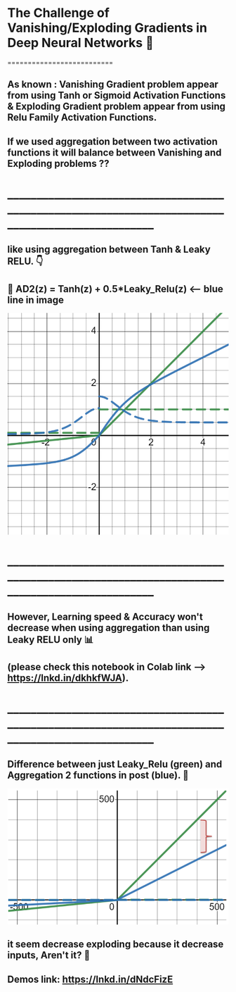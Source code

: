 # The Challenge of Vanishing/Exploding Gradients in Deep Neural Networks 🌋 
==========================
## As known : Vanishing Gradient problem appear from using Tanh or Sigmoid Activation Functions & Exploding Gradient problem appear from using Relu Family Activation Functions.

## If we used aggregation between two activation functions it will balance between Vanishing and Exploding problems ??
# ___________________________________________________________________________________________________

## like using aggregation between Tanh & Leaky RELU. 👇
## 📌 AD2(z) = Tanh(z) + 0.5*Leaky_Relu(z) <-- blue line in image
![](https://github.com/Ahmed-G-ElTaher/The-Challenge-of-Vanishing-Exploding-Gradients-in-Deep-Neural-Networks/blob/main/desmos-graph.png)
# ___________________________________________________________________________________________________

## However, Learning speed & Accuracy won't decrease when using aggregation than using Leaky RELU only 📊  
## (please check this notebook in Colab link --> https://lnkd.in/dkhkfWJA).
# ___________________________________________________________________________________________________

## Difference between just Leaky_Relu (green) and Aggregation 2 functions in post (blue). 📏 
![](https://github.com/Ahmed-G-ElTaher/The-Challenge-of-Vanishing-Exploding-Gradients-in-Deep-Neural-Networks/blob/main/1678260917291.png)
## it seem decrease exploding because it decrease inputs, Aren't it? 🤔


## Demos link:  https://lnkd.in/dNdcFizE
 
